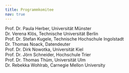 ```yaml
---
title: Programmkomitee
nav: true
---
```


Prof. Dr. Paula Herber, Universität Münster\
Dr. Verena Klös, Technische Universität Berlin\
Prof. Dr. Stefan Kugele, Technische Hochschule Ingolstadt\
Dr. Thomas Noack, Datendeuter\
Prof. Dr. Dirk Nowotka, Universität Kiel\
Prof. Dr. Jörn Schneider, Hochschule Trier\
Prof. Dr. Thomas Thüm, Universität Ulm\
Dr. Rebekka Wohlrab, Carnegie Mellon University
